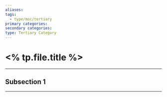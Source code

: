 ```yaml
---
aliases:
tags:
  - type/moc/tertiary
primary categories:
secondary categories:
type: Tertiary Category
---
```

# <% tp.file.title %>

***

## Subsection 1


***

